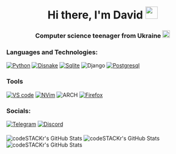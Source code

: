 <h1 align="center">Hi there, I'm David
<img src="https://github.com/blackcater/blackcater/raw/main/images/Hi.gif" height="32"/></h1>
<h3 align="center">Computer science teenager from Ukraine <img height="20" src="https://uxwing.com/wp-content/themes/uxwing/download/flags-landmarks/ukraine-flag-icon.svg"</img></h3>

### Languages and Technologies:

[![Python](https://img.shields.io/badge/-PYTHON-090909?style=for-the-badge&logo=python)](https://www.python.org/)
[![Disnake](https://img.shields.io/badge/-DISNAKE-090909?style=for-the-badge&logo=discord)](https://github.com/DisnakeDev/disnake)
[![Sqlite](https://img.shields.io/badge/-SQLITE-090909?style=for-the-badge&logo=sqlite&logoColor=6CBEEA)](https://www.sqlite.org/index.html)
![Django](https://img.shields.io/badge/-Django-090909?style=for-the-badge&logo=django&logoColor=092e20)
[![Postgresql](https://img.shields.io/badge/-Postgresql-090909?style=for-the-badge&logo=postgresql&logoColor=6CBEEA)](https://www.postgresql.org/)

### Tools
[![VS code](https://img.shields.io/badge/-VSCode-090909?style=for-the-badge&logo=visualstudiocode&logoColor=0078d7)](https://code.visualstudio.com/)
[![NVim](https://img.shields.io/badge/-NVIM-090909?style=for-the-badge&logo=neovim)](https://neovim.io)
![ARCH](https://img.shields.io/badge/-ARCH-090909?style=for-the-badge&logo=archlinux)
[![Firefox](https://img.shields.io/badge/-Firefox-090909?style=for-the-badge&logo=firefox)](https://www.mozilla.org/)


### Socials:
[![Telegram](https://img.shields.io/badge/-Telegram-090909?style=for-the-badge&logo=telegram&logoColor=27A0D9)](https://t.me/inchezgg)
[![Discord](https://img.shields.io/badge/-Discord-090909?style=for-the-badge&logo=discord)](https://discordapp.com/users/466550793575858176)








  
  <p>
   <img align="middle"  alt="codeSTACKr's GitHub Stats" src="https://github-readme-stats.vercel.app/api?username=Davidshevnya&show_icons=true&theme=dark" />
   <img align="middle" alt="codeSTACKr's GitHub Stats" src="https://github-readme-stats.vercel.app/api/top-langs/?username=Davidshevnya&layout=compact&theme=dark" />  
    <img align="middle" alt="codeSTACKr's GitHub Stats" src="https://streak-stats.demolab.com/?user=davidshevnya&theme=dark" />
   <br>
  </p>


